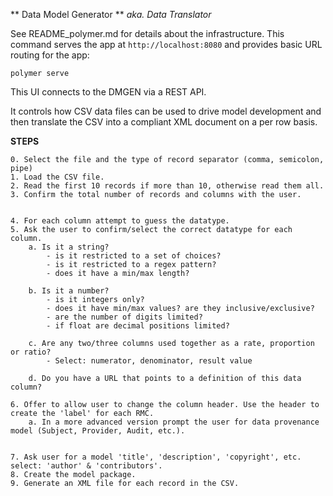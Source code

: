 ** Data Model Generator ** 
*aka. Data Translator*

See README_polymer.md for details about the infrastructure.
This command serves the app at `http://localhost:8080` and provides basic URL
routing for the app:

    polymer serve


This UI connects to the DMGEN via a REST API.

It controls how CSV data files can be used to drive model development and then translate the CSV into a compliant XML document on a per row basis. 

**STEPS**

    0. Select the file and the type of record separator (comma, semicolon, pipe)
    1. Load the CSV file.
    2. Read the first 10 records if more than 10, otherwise read them all.
    3. Confirm the total number of records and columns with the user. 


    4. For each column attempt to guess the datatype.
    5. Ask the user to confirm/select the correct datatype for each column. 
        a. Is it a string?
            - is it restricted to a set of choices?
            - is it restricted to a regex pattern?
            - does it have a min/max length?

        b. Is it a number?
            - is it integers only?
            - does it have min/max values? are they inclusive/exclusive?
            - are the number of digits limited?
            - if float are decimal positions limited?

        c. Are any two/three columns used together as a rate, proportion or ratio?
            - Select: numerator, denominator, result value

        d. Do you have a URL that points to a definition of this data column?

    6. Offer to allow user to change the column header. Use the header to create the 'label' for each RMC.
        a. In a more advanced version prompt the user for data provenance model (Subject, Provider, Audit, etc.). 


    7. Ask user for a model 'title', 'description', 'copyright', etc. select: 'author' & 'contributors'.
    8. Create the model package.
    9. Generate an XML file for each record in the CSV. 

